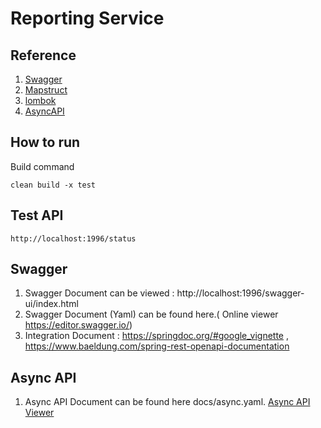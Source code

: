# Reporting Service

## Reference 

1. [Swagger](https://www.baeldung.com/swagger-2-documentation-for-spring-rest-api)
2. [Mapstruct](https://www.baeldung.com/mapstruct)
3. [lombok](https://projectlombok.org/)
4. [AsyncAPI](https://www.asyncapi.com/)

## How to run

Build command

`clean build -x test`


## Test API 

`http://localhost:1996/status`

## Swagger 

1. Swagger Document can be viewed : http://localhost:1996/swagger-ui/index.html
2. Swagger Document (Yaml) can be found here.( Online viewer https://editor.swagger.io/)
3. Integration Document : https://springdoc.org/#google_vignette , https://www.baeldung.com/spring-rest-openapi-documentation

## Async API 

1. Async API Document can be found here docs/async.yaml. [Async API Viewer](https://studio.asyncapi.com/)